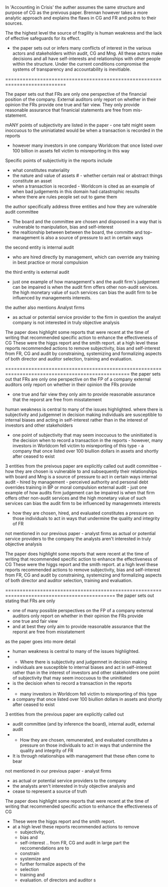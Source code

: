 In 'Accounting in Crisis' the auther assumes the same structure and purpose of CG as the preivous paper. Brennan however takes a more analytic approach and explains the flaws in CG and FR and poitns to their sources.

The the highest level the source of fragility is human weakness and the lack of effective safeguards for its effect.
- the paper sets out or infers many conflicts of interest in the various actors and stakeholders within audit, CG and Mng. All these actors make decisions and all have self-interests and relationships with other people within the structure. Under the current conditions compromise the systems of transparency and accountability is inevitiable.

===========================================================================

The paper sets out that FRs are only one perspective of the financial position of the company.
External auditors only report on whether in their opinion the FRs provide one true and fair view. They only provide reasonable assurance that finanicial statements are free from mis-statement.

mANY points of subjectivity are listed in the paper - one taht might seem inoccuous to the uniniatiated would be when a transaction is recorded in the reports
- however many investors in one company Worldcom that once listed over 100 billion in assets  fell victim to misreporting in this way

Specific points of subjectivitiy in the reports include
- what constitutes materiality
- the nature and value of assets # - whether certain real or abstract things constitute an asset
- when a transaction is recorded - Worldcom is cited as an example of when bad judgements in this domain had catastrophic results
- where there are rules people set out to game them

the author specifically address three entities and how they are vulnerable
audit committee
- The board and the committee are chosen and dispoosed in a way that is vulnerable to manipulation, bias and self-interest
- the realtionship between between the board, the committe and top-management is also a source of pressure to act in certain ways

the second entity is internal audit
- who are hired directly by management, which can override any training in best practice or moral compulsion

the third entity is external audit
- just one example of how management's and the audit firm's judgement can be impaired is when the audit firm offers other non-audit services. the high monetary value of such services can bias the audit firm to be influenced by managements interests.

the auther also mentions Analyst firms
- as actual or potential service provider to the firm in question the analyst company is not interested in truly objective analysis

The paper does highlight some reports that were recent at the time of writing that recommended specific action to enhance the effectiveness of CG
These were the higgs report and the smith report.
at a high level these reports recommended actions to remove subjectivity, bias and self-interest from FR, CG and audit by constraining, systemizing and formalizing aspects of both director and auditor selection, training and evaluation.


=================================================================================================
the paper sets out that FRs are only one perspective on the FP of a company
external auditors only report on whether in their opinion the FRs provide
- one true and fair view
they only aim to provide reasonable assurance that the reporst are free from misstatement

human weakness is central to many of the issues highlighted. where there is subjectivity and judgemnet in decision making individuals are susceptible to internal biases and acting in self-interest rather than in the interest of investors and other stakeholders
- one point of subjectivity that may seem inoccuous to the uninitiated is the decision when to record a transaction in the reports - however, many investors in Worldcom fell victim to misreporting of this type - a company that once listed over 100 biullion dollars in assets and shortly after ceased to exist

3 entities from the preivous paper are explicitly called out
audit committee - how they are chosen is vulnerable to and subsequently their relationships with board and Mng is a source of pressure to act in certain ways
internal audit - hired by management - perceived authority and personal debt overrides training in BP or moral compulsion
external audit - just one example of how audits firm judgement can be impaired is when that firm offers other non-audit services and the high monetary value of such services can bias the audit firm to be influenced by managemnets interests
- how they are chosen, hired, and evaluated constitutes a pressure on those individuals to act in ways that undermine the quality and integrity of FR

not mentioned in our previous paper - analyst firms
as actual or potential service providers to the company the analysts aren't interested in truly objective analysis

The paper does highlight some reports that were recent at the time of writing that recommended specific action to enhance the effectiveness of CG
These were the higgs report and the smith report.
at a high level these reports recommended actions to remove subjectivity, bias and self-interest from FR, CG and audit by constraining, systemizing and formalizing aspects of both director and auditor selection, training and evaluation.

============================================================================================
the paper sets out stating that FRs are only 
- one of many possible perspectives on the FP of a company
external auditors only report on whether in their opinion the FRs provide
- one true and fair view
- and at best they only aim to provide reasonable assurance that the reporst are free from misstatement

as the paper goes into more detail 
- human weakness is central to many of the issues highlighted. 
- * Where there is subjectivity and judgemnet in decision making 
-   individuals are susceptible to internal biases and act in self-interest rather than in the interest of investors and other stakeholders
one point of subjectivity that may seem inoccuous to the uninitiated 
- is the decision when to record a transaction in the reports 
- * many investors in Worldcom fell victim to misreporting of this type 
-  a company that once listed over 100 biullion dollars in assets and shortly after ceased to exist

3 entities from the previous paper are explicitly called out
- audit committee (and by inference the board), internal audit, external audit
- * How they are 
    chosen, 
    remunerated, and 
    evaluated constitutes a pressure on those individuals to act in ways that undermine the quality and integrity of FR
- It is through relationships with management that these often come to bear

not mentioned in our previous paper - analyst firms
- as actual or potential service providers to the company 
- the analysts aren't interested in truly objective analysis and 
- cease to represent a source of truth

The paper does highlight some reports that were recent at the time of writing that recommended specific action to enhance the effectiveness of CG
- These were the higgs report and the smith report.
- at a high level these reports recommended actions to remove 
    - subjectivity, 
    - bias and 
    - self-interest 
.. from FR, CG and audit 
in large part the reccomendations are to 
    - constrain
    - systemize and 
    - further formalize
aspects of the 
    - selection
    - training and 
    - evaluation.
of directors and auditor s